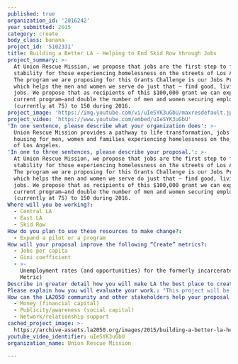 ```yaml
---
published: true
organization_id: '2016242'
year_submitted: 2015
category: create
body_class: banana
project_id: '5102331'
title: Building a Better LA - Helping to End Skid Row through Jobs
project_summary: >-
  At Union Rescue Mission, we propose that jobs are the first step to financial
  stability for those experiencing homelessness on the streets of Los Angeles.
  The program we are proposing for this Grants Challenge is our Jobs Program,
  which helps the men and women we serve do just that – find good, living wage
  jobs. We propose that as recipients of this $100,000 grant we can expand our
  current program—and double the number of men and women securing employment
  (currently at 75) to 150 during 2016. 
project_image: 'https://img.youtube.com/vi/uIeSYK3uGbU/maxresdefault.jpg'
project_video: 'https://www.youtube.com/embed/uIeSYK3uGbU'
'In one sentence, please describe what your organization does': >-
  Union Rescue Mission provides a pathway to life transformation, jobs and
  housing for men, women and families experiencing homelessness on the streets
  of Los Angeles. 
'In one to three sentences, please describe your proposal.': >-
  At Union Rescue Mission, we propose that jobs are the first step to financial
  stability for those experiencing homelessness on the streets of Los Angeles.
  The program we are proposing for this Grants Challenge is our Jobs Program,
  which helps the men and women we serve do just that – find good, living wage
  jobs. We propose that as recipients of this $100,000 grant we can expand our
  current program—and double the number of men and women securing employment
  (currently at 75) to 150 during 2016. 
Where will you be working?:
  - Central LA
  - East LA
  - Skid Row
How do you plan to use these resources to make change?:
  - Expand a pilot or a program
How will your proposal improve the following “Create” metrics?:
  - Jobs per capita
  - Gini coefficient
  - >-
    Unemployment rates (and opportunities) for the formerly incarcerated (Dream
    Metric)
Describe in greater detail how you will make LA the best place to create.: "Los Angeles County has 366 jobs for every 1,000 adults. But for the men and women who live on Skid Row, the chances of ever finding employment is far less. In fact, most of the people who come through our doors have simply given up trying. As reported by Mayor Garcetti in his Sept. 22 address to the City—the homeless problem is enough to declare a “state of emergency” for homelessness. In fact, Central City LA, or Skid Row, now has the largest population of individuals experiencing homelessness in the State and Country.\r\n\r\nAt URM, we believe that every person deserves the chance to find, secure and maintain employment to provide for themselves and their families. Over the last 18 months, URM piloted a Jobs Program to help guests prepare for, find and keep jobs. 156 men and women have found living-wage jobs through this project. Our idea is to double our annual goals for job placement over the next year.  \r\n\r\nThis idea will: 1) expand our job readiness services; 2) create new opportunities to gain work experience and apprenticeships; and 3) build a robust network of employers and training partners to connect our guests with jobs. \r\n\r\nThis Grants Challenge will build our capacity to serve more people by hiring two part time employment assistants to join our team, allowing us to fuel further job placement and growth. Our team will work to expand opportunities for more guests to take part in skills training programs through our partners, access educational support from URM’s Learning Center, and receive coaching from our team. Additionally, our team will work alongside our corporate and business partners to expand our network of job placement and training partners—creating a vibrant networking tool for our men and women to use as they search for just the right job. We anticipate that as a result, over the next 12 months, we will place 150 men and women in jobs.  \r\n\r\nAt URM, we believe that jobs are the key to a future and a hope for the more than 40,000 men and women who are currently experiencing homelessness on the streets of LA County. What better way to transform our city than to provide a tangible pathway from the streets, and from under the bridges, from cars and motels, from hopelessness and despair--through jobs. \r\n\r\nOur idea is simple, but it works, and now we want to expand. Our dream for LA in 2050, is a place where everyone has the chance of a job, food, and a roof over their head."
Please explain how you will evaluate your work.: "This project will be evaluated as an on-going part of URM’s commitment to measuring and tracking progress and impact. Outcome measurements tracked will include: number of men and women participating in the program; number of men and women completing training; number of men and women placed in jobs; and the number of men and women maintaining jobs for at least 3 to 6 months. Specific measurements include:  90% of those who participate in readiness program will complete training; more than 150 clients will find employment in 2016; the number of employers working within URM’s employment network will increase by 20% in 2016.  \r\n"
How can the LA2050 community and other stakeholders help your proposal succeed?:
  - Money (financial capital)
  - Publicity/awareness (social capital)
  - Network/relationship support
cached_project_image: >-
  https://archive-assets.la2050.org/images/2015/building-a-better-la-helping-to-end-skid-row-through-jobs/img.youtube.com/vi/uIeSYK3uGbU/maxresdefault.jpg
youtube_video_identifier: uIeSYK3uGbU
organization_name: Union Rescue Mission

---
```

